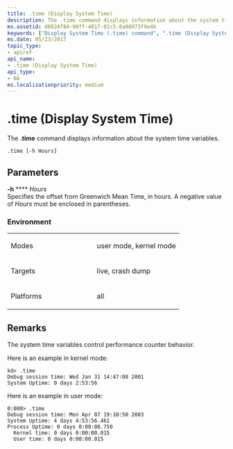 ```yaml
---
title: .time (Display System Time)
description: The .time command displays information about the system time variables.
ms.assetid: d8024f84-98ff-4017-81c5-8a08973f9e4b
keywords: ["Display System Time (.time) command", ".time (Display System Time) Windows Debugging"]
ms.date: 05/23/2017
topic_type:
- apiref
api_name:
- .time (Display System Time)
api_type:
- NA
ms.localizationpriority: medium
---
```


# .time (Display System Time)


The **.time** command displays information about the system time variables.

```dbgcmd
.time [-h Hours]
```

## <span id="ddk_meta_display_system_time_dbg"></span><span id="DDK_META_DISPLAY_SYSTEM_TIME_DBG"></span>Parameters


<span id="_______-h________Hours______"></span><span id="_______-h________hours______"></span><span id="_______-H________HOURS______"></span> **-h** **** *Hours*   
Specifies the offset from Greenwich Mean Time, in hours. A negative value of *Hours* must be enclosed in parentheses.

<span></span>  

### <span id="Environment"></span><span id="environment"></span><span id="ENVIRONMENT"></span>Environment

<table>
<colgroup>
<col width="50%" />
<col width="50%" />
</colgroup>
<tbody>
<tr class="odd">
<td align="left"><p>Modes</p></td>
<td align="left"><p>user mode, kernel mode</p></td>
</tr>
<tr class="even">
<td align="left"><p>Targets</p></td>
<td align="left"><p>live, crash dump</p></td>
</tr>
<tr class="odd">
<td align="left"><p>Platforms</p></td>
<td align="left"><p>all</p></td>
</tr>
</tbody>
</table>

 

Remarks
-------

The system time variables control performance counter behavior.

Here is an example in kernel mode:

```dbgcmd
kd> .time
Debug session time: Wed Jan 31 14:47:08 2001
System Uptime: 0 days 2:53:56 
```

Here is an example in user mode:

```dbgcmd
0:000> .time
Debug session time: Mon Apr 07 19:10:50 2003
System Uptime: 4 days 4:53:56.461
Process Uptime: 0 days 0:00:08.750
  Kernel time: 0 days 0:00:00.015
  User time: 0 days 0:00:00.015
```

 

 





